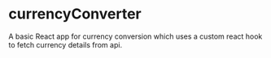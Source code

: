 # currencyConverter

A basic React app for currency conversion which uses a custom react hook to fetch currency details from api.
